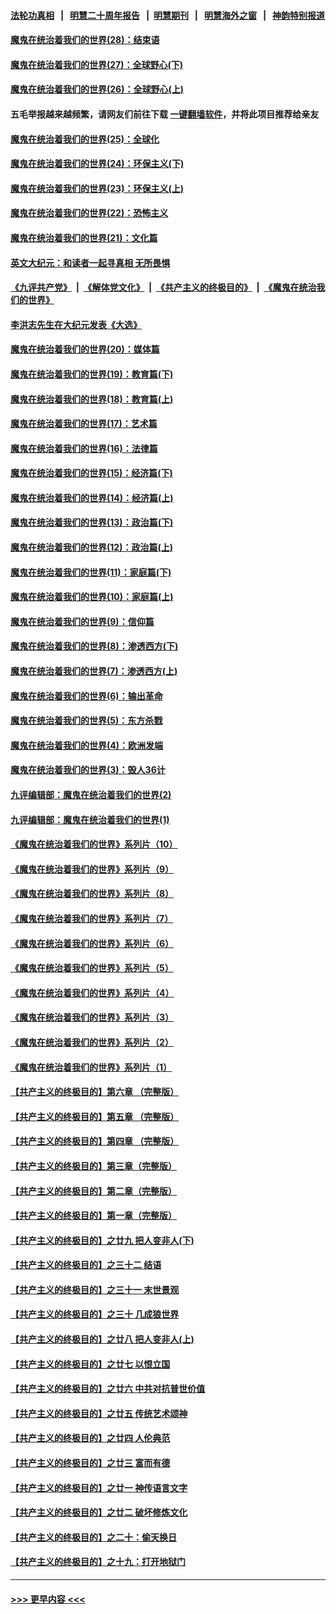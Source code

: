 #### [法轮功真相](https://github.com/gfw-breaker/truth/blob/master/README.md?t=0) &nbsp;&nbsp;|&nbsp;&nbsp; [明慧二十周年报告](https://github.com/gfw-breaker/mh-reports/blob/master/README.md?t=0) &nbsp;&nbsp;|&nbsp;&nbsp;[明慧期刊](https://github.com/gfw-breaker/mh-qikan) &nbsp;&nbsp;|&nbsp;&nbsp; [明慧海外之窗](https://github.com/gfw-breaker/mh-news/blob/master/README.md?t=0) &nbsp;&nbsp;|&nbsp;&nbsp; [神韵特别报道](https://github.com/gfw-breaker/mh-news/blob/master/shenyun.md?t=0)
#### [魔鬼在统治着我们的世界(28)：结束语](../pages/nsc422/n10936246.md?t=06261251) 
#### [魔鬼在统治着我们的世界(27)：全球野心(下)](../pages/nsc422/n10928319.md?t=06261251) 
#### [魔鬼在统治着我们的世界(26)：全球野心(上)](../pages/nsc422/n10900318.md?t=06261251) 
#### 五毛举报越来越频繁，请网友们前往下载 [一键翻墙软件](https://github.com/gfw-breaker/ssr-accounts)，并将此项目推荐给亲友
#### [魔鬼在统治着我们的世界(25)：全球化](../pages/nsc422/n10788205.md?t=06261251) 
#### [魔鬼在统治着我们的世界(24)：环保主义(下)](../pages/nsc422/n10695307.md?t=06261251) 
#### [魔鬼在统治着我们的世界(23)：环保主义(上)](../pages/nsc422/n10688613.md?t=06261251) 
#### [魔鬼在统治着我们的世界(22)：恐怖主义](../pages/nsc422/n10614727.md?t=06261251) 
#### [魔鬼在统治着我们的世界(21)：文化篇](../pages/nsc422/n10597706.md?t=06261251) 
#### [英文大纪元：和读者一起寻真相 无所畏惧](../pages/nsc422/n12542027.md?t=06261251) 
#### [《九评共产党》](https://github.com/begood0513/9ping.md/blob/master/README.md) &nbsp;|&nbsp; [《解体党文化》](../../../../jtdwh.md/blob/master/README.md)  &nbsp;|&nbsp; [《共产主义的终极目的》](../../../../gczydzjmd.md/blob/master/README.md) &nbsp;|&nbsp; [《魔鬼在统治我们的世界》](../../../../mgztzwmdsj.md/blob/master/README.md) 
#### [李洪志先生在大纪元发表《大选》](../pages/nsc422/n12534746.md?t=06261251) 
#### [魔鬼在统治着我们的世界(20)：媒体篇](../pages/nsc422/n10586579.md?t=06261251) 
#### [魔鬼在统治着我们的世界(19)：教育篇(下)](../pages/nsc422/n10564808.md?t=06261251) 
#### [魔鬼在统治着我们的世界(18)：教育篇(上)](../pages/nsc422/n10526970.md?t=06261251) 
#### [魔鬼在统治着我们的世界(17)：艺术篇](../pages/nsc422/n10499093.md?t=06261251) 
#### [魔鬼在统治着我们的世界(16)：法律篇](../pages/nsc422/n10485969.md?t=06261251) 
#### [魔鬼在统治着我们的世界(15)：经济篇(下)](../pages/nsc422/n10469975.md?t=06261251) 
#### [魔鬼在统治着我们的世界(14)：经济篇(上)](../pages/nsc422/n10457370.md?t=06261251) 
#### [魔鬼在统治着我们的世界(13)：政治篇(下)](../pages/nsc422/n10448270.md?t=06261251) 
#### [魔鬼在统治着我们的世界(12)：政治篇(上)](../pages/nsc422/n10444576.md?t=06261251) 
#### [魔鬼在统治着我们的世界(11)：家庭篇(下)](../pages/nsc422/n10440961.md?t=06261251) 
#### [魔鬼在统治着我们的世界(10)：家庭篇(上)](../pages/nsc422/n10435448.md?t=06261251) 
#### [魔鬼在统治着我们的世界(9)：信仰篇](../pages/nsc422/n10432159.md?t=06261251) 
#### [魔鬼在统治着我们的世界(8)：渗透西方(下)](../pages/nsc422/n10429603.md?t=06261251) 
#### [魔鬼在统治着我们的世界(7)：渗透西方(上)](../pages/nsc422/n10426013.md?t=06261251) 
#### [魔鬼在统治着我们的世界(6)：输出革命](../pages/nsc422/n10421536.md?t=06261251) 
#### [魔鬼在统治着我们的世界(5)：东方杀戮](../pages/nsc422/n10417707.md?t=06261251) 
#### [魔鬼在统治着我们的世界(4)：欧洲发端](../pages/nsc422/n10414890.md?t=06261251) 
#### [魔鬼在统治着我们的世界(3)：毁人36计](../pages/nsc422/n10411583.md?t=06261251) 
#### [九评编辑部：魔鬼在统治着我们的世界(2)](../pages/nsc422/n10410036.md?t=06261251) 
#### [九评编辑部：魔鬼在统治着我们的世界(1)](../pages/nsc422/n10406825.md?t=06261251) 
#### [《魔鬼在统治着我们的世界》系列片（10）](../pages/nsc422/n12292670.md?t=06261251) 
#### [《魔鬼在统治着我们的世界》系列片（9）](../pages/nsc422/n12290859.md?t=06261251) 
#### [《魔鬼在统治着我们的世界》系列片（8）](../pages/nsc422/n12287445.md?t=06261251) 
#### [《魔鬼在统治着我们的世界》系列片（7）](../pages/nsc422/n12283425.md?t=06261251) 
#### [《魔鬼在统治着我们的世界》系列片（6）](../pages/nsc422/n12282314.md?t=06261251) 
#### [《魔鬼在统治着我们的世界》系列片（5）](../pages/nsc422/n12281419.md?t=06261251) 
#### [《魔鬼在统治着我们的世界》系列片（4）](../pages/nsc422/n12274024.md?t=06261251) 
#### [《魔鬼在统治着我们的世界》系列片（3）](../pages/nsc422/n12271322.md?t=06261251) 
#### [《魔鬼在统治着我们的世界》系列片（2）](../pages/nsc422/n12269049.md?t=06261251) 
#### [《魔鬼在统治着我们的世界》系列片（1）](../pages/nsc422/n12267575.md?t=06261251) 
#### [【共产主义的终极目的】第六章 （完整版）](../pages/nsc422/n11428913.md?t=06261251) 
#### [【共产主义的终极目的】第五章 （完整版）](../pages/nsc422/n11428912.md?t=06261251) 
#### [【共产主义的终极目的】第四章 （完整版）](../pages/nsc422/n11428907.md?t=06261251) 
#### [【共产主义的终极目的】第三章（完整版）](../pages/nsc422/n11428848.md?t=06261251) 
#### [【共产主义的终极目的】第二章（完整版）](../pages/nsc422/n11428831.md?t=06261251) 
#### [【共产主义的终极目的】第一章（完整版）](../pages/nsc422/n11417651.md?t=06261251) 
#### [【共产主义的终极目的】之廿九 把人变非人(下)](../pages/nsc422/n11344140.md?t=06261251) 
#### [【共产主义的终极目的】之三十二 结语](../pages/nsc422/n11360535.md?t=06261251) 
#### [【共产主义的终极目的】之三十一 末世景观](../pages/nsc422/n11351129.md?t=06261251) 
#### [【共产主义的终极目的】之三十 几成狼世界](../pages/nsc422/n11348280.md?t=06261251) 
#### [【共产主义的终极目的】之廿八 把人变非人(上)](../pages/nsc422/n11340492.md?t=06261251) 
#### [【共产主义的终极目的】之廿七 以恨立国](../pages/nsc422/n11336944.md?t=06261251) 
#### [【共产主义的终极目的】之廿六 中共对抗普世价值](../pages/nsc422/n11324785.md?t=06261251) 
#### [【共产主义的终极目的】之廿五 传统艺术颂神](../pages/nsc422/n11296396.md?t=06261251) 
#### [【共产主义的终极目的】之廿四 人伦典范](../pages/nsc422/n11296397.md?t=06261251) 
#### [【共产主义的终极目的】之廿三 富而有德](../pages/nsc422/n11283598.md?t=06261251) 
#### [【共产主义的终极目的】之廿一 神传语言文字](../pages/nsc422/n11263265.md?t=06261251) 
#### [【共产主义的终极目的】之廿二 破坏修炼文化](../pages/nsc422/n11245728.md?t=06261251) 
#### [【共产主义的终极目的】之二十：偷天换日](../pages/nsc422/n11238846.md?t=06261251) 
#### [【共产主义的终极目的】之十九：打开地狱门](../pages/nsc422/n11206376.md?t=06261251) 

----
#### [ >>> 更早内容 <<< ](../indexes/nsc422-earlier.md)
